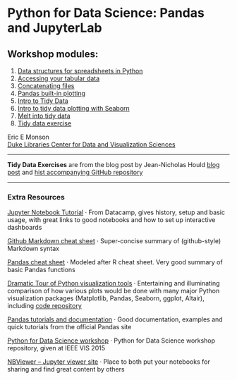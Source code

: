 # Python for Data Science: Pandas and JupyterLab

## Workshop modules:

1. [Data structures for spreadsheets in Python](DataStructures.ipynb)
1. [Accessing your tabular data](AccessingDataFrames.ipynb)
1. [Concatenating files](Concatenation.ipynb)
1. [Pandas built-in plotting](PandasPlot.ipynb)
1. [Intro to Tidy Data](TidyDataIntro)
1. [Intro to tidy data plotting with Seaborn](SeabornIntro.ipynb)
1. [Melt into tidy data](TidyDataWork.ipynb)
1. [Tidy data exercise](PewExercise.ipynb)

Eric E Monson  
[Duke Libraries Center for Data and Visualization Sciences](http://library.duke.edu/data)

---
**Tidy Data Exercises**
are from the blog post by Jean-Nicholas Hould
[blog post](http://www.jeannicholashould.com/tidy-data-in-python.html) 
and [hist accompanying GitHub repository](https://github.com/nickhould/tidy-data-python)

---

### Extra Resources

[Jupyter Notebook Tutorial](https://www.datacamp.com/community/tutorials/tutorial-jupyter-notebook)
· From Datacamp, gives history, setup and basic usage, with great links to good notebooks
and how to set up interactive dashboards

[Github Markdown cheat sheet](https://guides.github.com/pdfs/markdown-cheatsheet-online.pdf)
· Super-concise summary of (github-style) Markdown syntax

[Pandas cheat sheet](https://github.com/pandas-dev/pandas/blob/master/doc/cheatsheet/Pandas_Cheat_Sheet.pdf)
· Modeled after R cheat sheet. Very good summary of basic Pandas functions

[Dramatic Tour of Python visualization tools](https://dansaber.wordpress.com/2016/10/02/a-dramatic-tour-through-pythons-data-visualization-landscape-including-ggplot-and-altair/)
· Entertaining and illuminating comparison of how various plots would be done with many major
Python visualization packages (Matplotlib, Pandas, Seaborn, ggplot, Altair), including
[code repository](https://github.com/dsaber/py-viz-blog)

[Pandas tutorials and documentation](https://pandas.pydata.org/pandas-docs/stable/tutorials.html)
· Good documentation, examples and quick tutorials from the official Pandas site

[Python for Data Science workshop](https://github.com/stefanv/ds_intro)
· Python for Data Science workshop repository, given at IEEE VIS 2015

[NBViewer – Jupyter viewer site](http://nbviewer.jupyter.org/)
· Place to both put your notebooks for sharing and find great content by others

